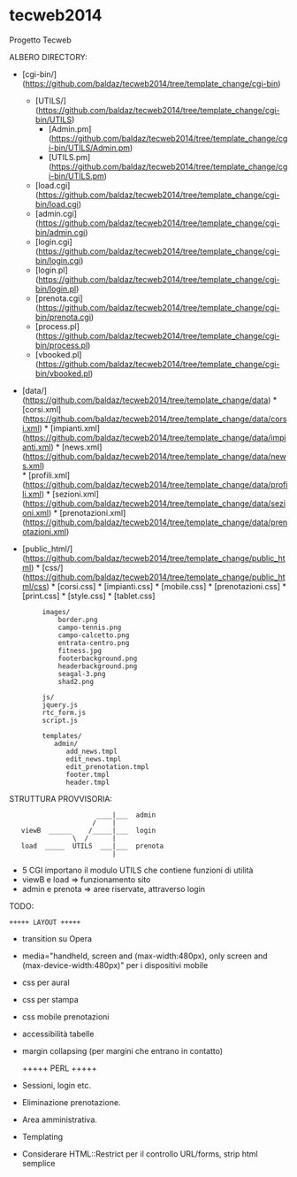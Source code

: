 tecweb2014
==========

Progetto Tecweb

ALBERO DIRECTORY:

* [cgi-bin/] (https://github.com/baldaz/tecweb2014/tree/template_change/cgi-bin)
	* [UTILS/] (https://github.com/baldaz/tecweb2014/tree/template_change/cgi-bin/UTILS)
		* [Admin.pm] (https://github.com/baldaz/tecweb2014/tree/template_change/cgi-bin/UTILS/Admin.pm)
        * [UTILS.pm] (https://github.com/baldaz/tecweb2014/tree/template_change/cgi-bin/UTILS.pm)
	* [load.cgi] (https://github.com/baldaz/tecweb2014/tree/template_change/cgi-bin/load.cgi)
	* [admin.cgi] (https://github.com/baldaz/tecweb2014/tree/template_change/cgi-bin/admin.cgi)
	* [login.cgi] (https://github.com/baldaz/tecweb2014/tree/template_change/cgi-bin/login.cgi)
	* [login.pl] (https://github.com/baldaz/tecweb2014/tree/template_change/cgi-bin/login.pl)
	* [prenota.cgi] (https://github.com/baldaz/tecweb2014/tree/template_change/cgi-bin/prenota.cgi)
	* [process.pl] (https://github.com/baldaz/tecweb2014/tree/template_change/cgi-bin/process.pl)
	* [vbooked.pl] (https://github.com/baldaz/tecweb2014/tree/template_change/cgi-bin/vbooked.pl)
* [data/] (https://github.com/baldaz/tecweb2014/tree/template_change/data)
        * [corsi.xml] (https://github.com/baldaz/tecweb2014/tree/template_change/data/corsi.xml) 
        * [impianti.xml] (https://github.com/baldaz/tecweb2014/tree/template_change/data/impianti.xml)
        * [news.xml] (https://github.com/baldaz/tecweb2014/tree/template_change/data/news.xml)	
        * [profili.xml] (https://github.com/baldaz/tecweb2014/tree/template_change/data/profili.xml)
        * [sezioni.xml] (https://github.com/baldaz/tecweb2014/tree/template_change/data/sezioni.xml)
        * [prenotazioni.xml] (https://github.com/baldaz/tecweb2014/tree/template_change/data/prenotazioni.xml)

* [public_html/] (https://github.com/baldaz/tecweb2014/tree/template_change/public_html)
  	      * [css/] (https://github.com/baldaz/tecweb2014/tree/template_change/public_html/css)
	           * [corsi.css]
		   * [impianti.css]
		   * [mobile.css]
		   * [prenotazioni.css]
		   * [print.css]
		   * [style.css]
		   * [tablet.css]
	       
	       images/
		       border.png
		       campo-tennis.png
		       campo-calcetto.png
		       entrata-centro.png
		       fitness.jpg
		       footerbackground.png
		       headerbackground.png
		       seagal-3.png
		       shad2.png

	       js/
		   jquery.js
		   rtc_form.js
		   script.js

	       templates/
			  admin/
				 add_news.tmpl
				 edit_news.tmpl
				 edit_prenotation.tmpl
				 footer.tmpl
				 header.tmpl       

STRUTTURA PROVVISORIA:
    
                          ____|___  admin
                         /    |
       viewB  ______    /_____|___  login 
                    \  /      |
       load  _____  UTILS  ___|___  prenota
                              |
           
- 5 CGI importano il modulo UTILS che contiene funzioni di utilità
- viewB e load => funzionamento sito
- admin e prenota => aree riservate, attraverso login

TODO:

	+++++ LAYOUT +++++

- transition su Opera
- media="handheld, screen and (max-width:480px), only screen and (max-device-width:480px)" per i dispositivi mobile
- css per aural
- css per stampa
- css mobile prenotazioni
- accessibilità tabelle
- margin collapsing (per margini che entrano in contatto)

  	+++++ PERL +++++

- Sessioni, login etc.
- Eliminazione prenotazione.
- Area amministrativa.
- Templating
- Considerare HTML::Restrict per il controllo URL/forms, strip html semplice